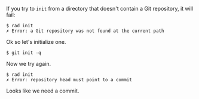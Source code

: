 If you try to `init` from a directory that doesn't contain a Git repository,
it will fail:

``` (fail)
$ rad init
✗ Error: a Git repository was not found at the current path
```

Ok so let's initialize one.

```
$ git init -q
```

Now we try again.

``` (fail)
$ rad init
✗ Error: repository head must point to a commit
```

Looks like we need a commit.
